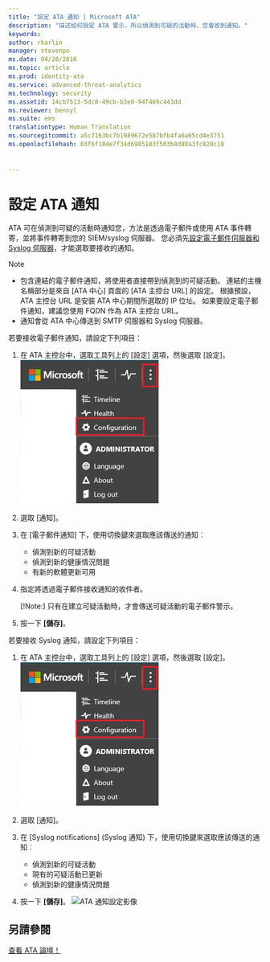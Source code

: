 ```yaml
---
title: "設定 ATA 通知 | Microsoft ATA"
description: "描述如何設定 ATA 警示，所以偵測到可疑的活動時，您會收到通知。"
keywords: 
author: rkarlin
manager: stevenpo
ms.date: 04/28/2016
ms.topic: article
ms.prod: identity-ata
ms.service: advanced-threat-analytics
ms.technology: security
ms.assetid: 14cb7513-5dc8-49cb-b3e0-94f469c443dd
ms.reviewer: bennyl
ms.suite: ems
translationtype: Human Translation
ms.sourcegitcommit: a5c7163bc7b1989672e587bfb4fa6a65cd4e3751
ms.openlocfilehash: 03f6f184e7f34d6985103f503b8d88a3fc820c18


---
```


# 設定 ATA 通知
ATA 可在偵測到可疑的活動時通知您，方法是透過電子郵件或使用 ATA 事件轉寄，並將事件轉寄到您的 SIEM/syslog 伺服器。 您必須先[設定電子郵件伺服器和 Syslog 伺服器](setting-syslog-email-server-settings.md)，才能選取要接收的通知。

> [!NOTE]
> -   包含連結的電子郵件通知，將使用者直接帶到偵測到的可疑活動。 連結的主機名稱部分是來自 [ATA 中心] 頁面的 [ATA 主控台 URL] 的設定。 根據預設，ATA 主控台 URL 是安裝 ATA 中心期間所選取的 IP 位址。  如果要設定電子郵件通知，建議您使用 FQDN 作為 ATA 主控台 URL。
> -   通知會從 ATA 中心傳送到 SMTP 伺服器和 Syslog 伺服器。

若要接收電子郵件通知，請設定下列項目：


1. 在 ATA 主控台中，選取工具列上的 [設定] 選項，然後選取 [設定]。
![ATA 組態設定圖示](media/ATA-config-icon.JPG)

2. 選取 [通知]。
3. 在 [電子郵件通知] 下，使用切換鍵來選取應該傳送的通知︰


    - 偵測到新的可疑活動
    - 偵測到新的健康情況問題
    - 有新的軟體更新可用

4. 指定將透過電子郵件接收通知的收件者。

    [!Note:] 只有在建立可疑活動時，才會傳送可疑活動的電子郵件警示。


5. 按一下 **[儲存]**。

若要接收 Syslog 通知，請設定下列項目：


1. 在 ATA 主控台中，選取工具列上的 [設定] 選項，然後選取 [設定]。
![ATA 組態設定圖示](media/ATA-config-icon.JPG)

2. 選取 [通知]。
3. 在 [Syslog notifications] (Syslog 通知) 下，使用切換鍵來選取應該傳送的通知︰


    - 偵測到新的可疑活動
    - 現有的可疑活動已更新
    - 偵測到新的健康情況問題
5. 按一下 **[儲存]**。
![ATA 通知設定影像](media/ATA-notification-settings.png)




## 另請參閱
[查看 ATA 論壇！](https://social.technet.microsoft.com/Forums/security/home?forum=mata)



<!--HONumber=Jul16_HO3-->


